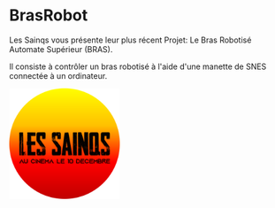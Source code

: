 # BrasRobot

Les Sainqs vous présente leur plus récent Projet: Le Bras Robotisé Automate Supérieur (BRAS).

Il consiste à contrôler un bras robotisé à l'aide d'une manette de SNES connectée à un ordinateur.

<img src="https://github.com/getlabbed/BrasRobot/blob/main/images/logo.png" alt="drawing" width="200"/>

